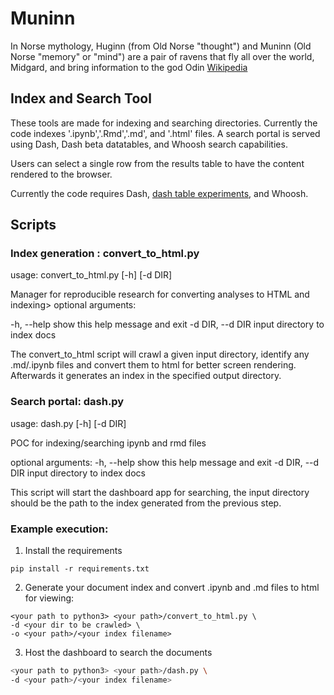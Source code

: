 # Muninn
In Norse mythology, Huginn (from Old Norse "thought") and Muninn (Old Norse "memory" or "mind") are a pair of ravens that fly all over the world, Midgard, and bring information to the god Odin [Wikipedia](https://en.wikipedia.org/wiki/Huginn_and_Muninn)

## Index and Search Tool
These tools are made for indexing and searching directories.  Currently the code indexes '.ipynb','.Rmd','.md', and '.html' files.  A search portal is served using Dash, Dash beta datatables, and Whoosh search capabilities.

Users can select a single row from the results table to have the content rendered to the browser.

Currently the code requires Dash, [dash table experiments](https://github.com/plotly/dash-table-experiments), and Whoosh.

## Scripts 

### Index generation : convert_to_html.py
>
usage: convert_to_html.py [-h] [-d DIR]
>
Manager for reproducible research
for converting analyses to HTML and indexing>
optional arguments:

  -h, --help       show this help message and exit
  -d DIR, --d DIR  input directory to index docs

The convert_to_html script will crawl a given input directory, identify any .md/.ipynb files and convert them to html for better screen rendering.  Afterwards it generates an index in the specified output directory.

### Search portal: dash.py 
>
usage: dash.py [-h] [-d DIR]
>
POC for indexing/searching ipynb and rmd files
>
optional arguments:
  -h, --help       show this help message and exit
  -d DIR, --d DIR  input directory to index docs

This script will start the dashboard app for searching, the input directory should be the path to the index generated from the previous step.

### Example execution:
1. Install the requirements
```
pip install -r requirements.txt
```
2. Generate your document index and convert .ipynb and .md files to html for viewing:
```
<your path to python3> <your path>/convert_to_html.py \ 
-d <your dir to be crawled> \ 
-o <your path>/<your index filename> 
```
3. Host the dashboard to search the documents
```bash
<your path to python3> <your path>/dash.py \ 
-d <your path>/<your index filename> 
```
